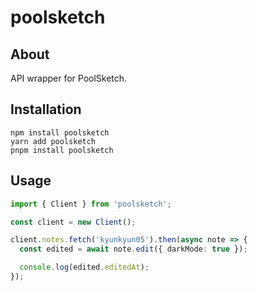 # poolsketch

## About

API wrapper for PoolSketch.

## Installation

```sh-session
npm install poolsketch
yarn add poolsketch
pnpm install poolsketch
```

## Usage

```ts
import { Client } from 'poolsketch';

const client = new Client();

client.notes.fetch('kyunkyun05').then(async note => {
  const edited = await note.edit({ darkMode: true });

  console.log(edited.editedAt);
});
```
